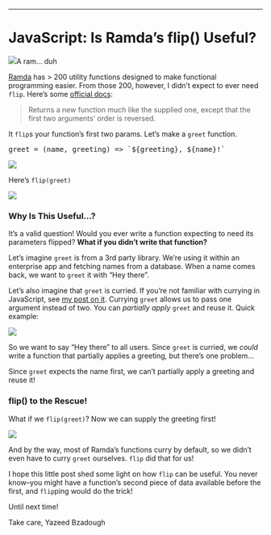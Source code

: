 * * *

# JavaScript: Is Ramda’s flip() Useful?

![](https://cdn-images-1.medium.com/max/1600/1*KSt_vJte9Wn-4FJxXs8P3w.jpeg)A ram… duh

[Ramda](http://ramdajs.com) has > 200 utility functions designed to make functional programming easier. From those 200, however, I didn’t expect to ever need `flip`. Here’s some [official docs](http://ramdajs.com/docs/#flip):

> Returns a new function much like the supplied one, except that the first two arguments’ order is reversed.

It `flip`s your function’s first two params. Let’s make a `greet` function.

<pre name="99d7" id="99d7" class="graf graf--pre graf-after--p">greet = (name, greeting) => `${greeting}, ${name}!`</pre>

![](https://cdn-images-1.medium.com/max/1600/1*tIDJYlA37_IZ9_FLJp48yg.png)

Here’s `flip(greet)`

![](https://cdn-images-1.medium.com/max/1600/1*oZ_eZFursGTDi_l5n31ZSw.png)

### Why Is This Useful…?

It’s a valid question! Would you ever write a function expecting to need its parameters flipped? **What if you didn’t write that function?**

Let’s imagine `greet` is from a 3rd party library. We’re using it within an enterprise app and fetching names from a database. When a name comes back, we want to `greet` it with “Hey there”.

Let’s also imagine that `greet` is curried. If you’re not familiar with currying in JavaScript, see [my post on it](https://medium.com/@yazeedb/how-does-javascripts-curry-actually-work-8d5a6f891499). Currying `greet` allows us to pass one argument instead of two. You can _partially apply_ `greet` and reuse it. Quick example:

![](https://cdn-images-1.medium.com/max/1600/1*L3oSxvEkTSMlC-YcK00oZA.png)

So we want to say “Hey there” to all users. Since `greet` is curried, we _could_ write a function that partially applies a greeting, but there’s one problem…

Since `greet` expects the name first, we can’t partially apply a greeting and reuse it!

### flip() to the Rescue!

What if we `flip(greet)`? Now we can supply the greeting first!

![](https://cdn-images-1.medium.com/max/1600/1*DqdSzp62X9EUN-w5EBiLqg.png)

And by the way, most of Ramda’s functions curry by default, so we didn’t even have to curry `greet` ourselves. `flip` did that for us!

I hope this little post shed some light on how `flip` can be useful. You never know–you might have a function’s second piece of data available before the first, and `flip`ping would do the trick!

Until next time!

Take care,
Yazeed Bzadough